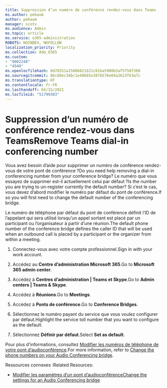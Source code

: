```yaml
---
title: Suppression d’un numéro de conférence rendez-vous dans Teams
ms.author: pebaum
author: pebaum
manager: scotv
ms.audience: Admin
ms.topic: article
ms.service: o365-administration
ROBOTS: NOINDEX, NOFOLLOW
localization_priority: Priority
ms.collection: Adm_O365
ms.custom:
- "9002248"
- "4540"
ms.openlocfilehash: 8d78351a15886021621c81ba5900b3af5f58f308
ms.sourcegitcommit: 8bc60ec34bc1e40685e3976576e04a2623f63a7c
ms.translationtype: HT
ms.contentlocale: fr-FR
ms.lasthandoff: 04/15/2021
ms.locfileid: "51799303"
---
```

# <a name="remove-teams-dial-in-conferencing-number"></a><span data-ttu-id="6e8cc-102">Suppression d’un numéro de conférence rendez-vous dans Teams</span><span class="sxs-lookup"><span data-stu-id="6e8cc-102">Remove Teams dial-in conferencing number</span></span>

<span data-ttu-id="6e8cc-103">Vous avez besoin d’aide pour supprimer un numéro de conférence rendez-vous de votre pont de conférence ?</span><span class="sxs-lookup"><span data-stu-id="6e8cc-103">Do you need help removing a dial-in conferencing number from your conference bridge?</span></span> <span data-ttu-id="6e8cc-104">Le numéro que vous essayez de supprimer est-il actuellement celui par défaut ?</span><span class="sxs-lookup"><span data-stu-id="6e8cc-104">Is the number you are trying to un-register currently the default number?</span></span> <span data-ttu-id="6e8cc-105">Si c’est le cas, vous devez d’abord modifier le numéro par défaut du pont de conférence.</span><span class="sxs-lookup"><span data-stu-id="6e8cc-105">If so you will first need to change the default number of the conferencing bridge.</span></span>

<span data-ttu-id="6e8cc-106">Le numéro de téléphone par défaut du pont de conférence définit l’ID de l’appelant qui sera utilisé lorsqu’un appel sortant est placé par un participant ou l’organisateur à partir d’une réunion.</span><span class="sxs-lookup"><span data-stu-id="6e8cc-106">The default phone number of the conference bridge defines the caller ID that will be used when an outbound call is placed by a participant or the organizer from within a meeting.</span></span>

1. <span data-ttu-id="6e8cc-107">Connectez-vous avec votre compte professionnel.</span><span class="sxs-lookup"><span data-stu-id="6e8cc-107">Sign in with your work account.</span></span>

2. <span data-ttu-id="6e8cc-108">Accédez au **Centre d’administration Microsoft 365**.</span><span class="sxs-lookup"><span data-stu-id="6e8cc-108">Go to **Microsoft 365 admin center**.</span></span>

3. <span data-ttu-id="6e8cc-109">Accédez à **Centres d’administration | Teams et Skype**.</span><span class="sxs-lookup"><span data-stu-id="6e8cc-109">Go to **Admin centers | Teams & Skype**.</span></span>

4. <span data-ttu-id="6e8cc-110">Accédez à **Réunions**.</span><span class="sxs-lookup"><span data-stu-id="6e8cc-110">Go to **Meetings**.</span></span>

5. <span data-ttu-id="6e8cc-111">Accédez à **Ponts de conférence**.</span><span class="sxs-lookup"><span data-stu-id="6e8cc-111">Go to **Conference Bridges**.</span></span>

6. <span data-ttu-id="6e8cc-112">Sélectionnez le numéro payant du service que vous voulez configurer par défaut.</span><span class="sxs-lookup"><span data-stu-id="6e8cc-112">Highlight the service toll number that you want to configure as the default.</span></span>

7. <span data-ttu-id="6e8cc-113">Sélectionnez **Définir par défaut**.</span><span class="sxs-lookup"><span data-stu-id="6e8cc-113">Select **Set as default**.</span></span>

<span data-ttu-id="6e8cc-114">Pour plus d’informations, consultez [Modifier les numéros de téléphone de votre pont d’audioconférence](https://docs.microsoft.com/microsoftteams/change-the-phone-numbers-on-your-audio-conferencing-bridge).</span><span class="sxs-lookup"><span data-stu-id="6e8cc-114">For more information, refer to [Change the phone numbers on your Audio Conferencing bridge](https://docs.microsoft.com/microsoftteams/change-the-phone-numbers-on-your-audio-conferencing-bridge).</span></span>

<span data-ttu-id="6e8cc-115">Ressources connexes :</span><span class="sxs-lookup"><span data-stu-id="6e8cc-115">Related Resources:</span></span>

- [<span data-ttu-id="6e8cc-116">Modifier les paramètres d’un pont d’audioconférence</span><span class="sxs-lookup"><span data-stu-id="6e8cc-116">Change the settings for an Audio Conferencing bridge</span></span>](https://docs.microsoft.com/microsoftteams/change-the-settings-for-an-audio-conferencing-bridge)
